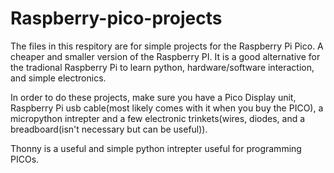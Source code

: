 # Raspberry-pico-projects

The files in this respitory are for simple projects for the Raspberry Pi Pico. A cheaper and smaller version of the Raspberry PI. It is a good alternative for the tradional Raspberry Pi to learn python, hardware/software interaction, and simple electronics. 

In order to do these projects, make sure you have a Pico Display unit, Raspberry Pi usb cable(most likely comes with it when you buy the PICO), a micropython intrepter and a few electronic trinkets(wires, diodes, and a breadboard(isn't necessary but can be useful)). 

Thonny is a useful and simple python intrepter useful for programming PICOs. 
